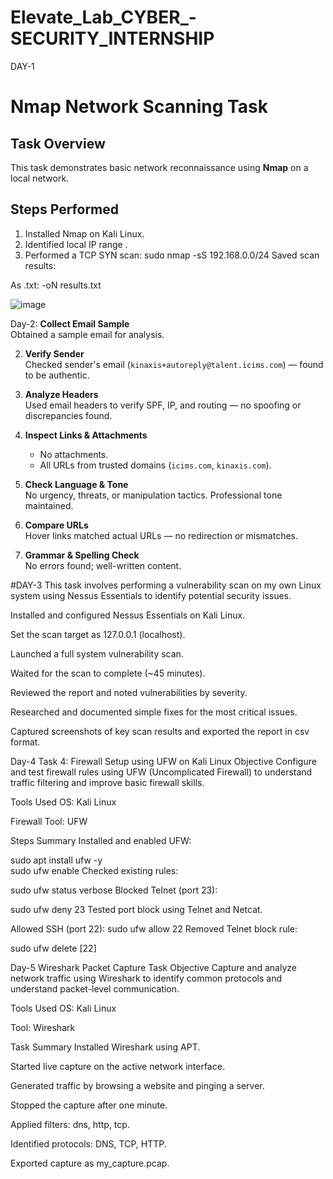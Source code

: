 # Elevate_Lab_CYBER_-SECURITY_INTERNSHIP
DAY-1

#  Nmap Network Scanning Task

## Task Overview
This task demonstrates basic network reconnaissance using **Nmap** on a local network.

## Steps Performed
1. Installed Nmap on Kali Linux.
2. Identified local IP range .
3. Performed a TCP SYN scan:
   sudo nmap -sS 192.168.0.0/24
Saved scan results:

As .txt: -oN results.txt

![image](https://github.com/user-attachments/assets/a11e6930-1d02-435e-83fb-99f292a762bc)


 Day-2:
 **Collect Email Sample**  
   Obtained a sample email for analysis.

2. **Verify Sender**  
   Checked sender's email (`kinaxis+autoreply@talent.icims.com`) — found to be authentic.

3. **Analyze Headers**  
   Used email headers to verify SPF, IP, and routing — no spoofing or discrepancies found.

4. **Inspect Links & Attachments**  
   - No attachments.
   - All URLs from trusted domains (`icims.com`, `kinaxis.com`).

5. **Check Language & Tone**  
   No urgency, threats, or manipulation tactics. Professional tone maintained.

6. **Compare URLs**  
   Hover links matched actual URLs — no redirection or mismatches.

7. **Grammar & Spelling Check**  
   No errors found; well-written content.

#DAY-3
This task involves performing a vulnerability scan on my own Linux system using Nessus Essentials to identify potential security issues.

Installed and configured Nessus Essentials on Kali Linux.

Set the scan target as 127.0.0.1 (localhost).

Launched a full system vulnerability scan.

Waited for the scan to complete (~45 minutes).

Reviewed the report and noted vulnerabilities by severity.

Researched and documented simple fixes for the most critical issues.

Captured screenshots of key scan results and exported the report in csv format.

Day-4
 Task 4: Firewall Setup using UFW on Kali Linux
 Objective
Configure and test firewall rules using UFW (Uncomplicated Firewall) to understand traffic filtering and improve basic firewall skills.

 Tools Used
OS: Kali Linux

Firewall Tool: UFW

 Steps Summary
Installed and enabled UFW:


sudo apt install ufw -y  
sudo ufw enable
Checked existing rules:

sudo ufw status verbose
Blocked Telnet (port 23):

sudo ufw deny 23
Tested port block using Telnet and Netcat.

Allowed SSH (port 22):
sudo ufw allow 22
Removed Telnet block rule:


sudo ufw delete [22]

Day-5
Wireshark Packet Capture Task
 Objective
Capture and analyze network traffic using Wireshark to identify common protocols and understand packet-level communication.

 Tools Used
OS: Kali Linux

Tool: Wireshark

 Task Summary
Installed Wireshark using APT.

Started live capture on the active network interface.

Generated traffic by browsing a website and pinging a server.

Stopped the capture after one minute.

Applied filters: dns, http, tcp.

Identified protocols: DNS, TCP, HTTP.

Exported capture as my_capture.pcap.

